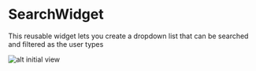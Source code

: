 # SearchWidget
This reusable widget lets you create a dropdown list that can be searched and filtered as the user types


![alt initial view]('https://github.com/paritho/blob/master/initial.jpg')
